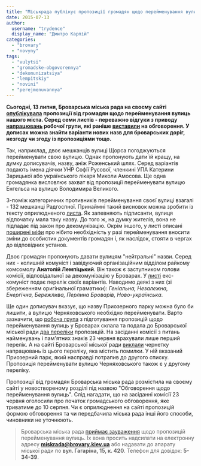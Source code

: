 ```yaml
---
title: "Міськрада публікує пропозиції громадян щодо перейменування вулиць у Броварах"
date: 2015-07-13
author: 
  username: "trydence"
  display_name: "Дмитро Карпій"
categories: 
  - "brovary"
  - "novyny"
tags: 
  - "vulytsi"
  - "gromadske-obgovorennya"
  - "dekomunizatsiya"
  - "lempitskiy"
  - "novini"
  - "perejmenuvannya"
---
```


**Сьогодні, 13 липня, Броварська міська рада на своєму сайті [опублікувала](http://www.brovary.kiev.ua/pereymenuvannya-vulyc) пропозиції від громадян щодо перейменування вулиць нашого міста. Серед семи листів - переважно відгуки з приводу [напрацювань](https://mpz.brovary.org/brovarski-krayeznavtsi-ta-aktyvisty-predstavlyly-propozytsiyi-shhodo-perejmenuvannya-vulyts-startuvalo-gromadske-obgovorennya/) робочої групи, які раніше [виставили](http://brovary-rada.gov.ua/ogoloshennya-shchodo-nadannya-propozits%D1%96i-po-pereimenuvannyu-vulits-mbrovari) на обговорення. У дописах можна знайти варіанти нових назв для броварських доріг, незгоду чи згоду із пропозиціями тощо.**

Так, наприклад, двоє мешканців вулиці Щорса погоджуються перейменувати свою вулицю. Однак пропонують дати їй кращу, на думку дописувачів, назву, аніж Роженський шлях. Серед варіантів подають імена діячки УНР Софії Русової, членкині УПА Катерини Зарицької або українського лікаря Миколи Амосова. Ще одна громадянка висловлює захват від пропозиції перейменувати вулицю Енгельса на вулицю Володимира Великого.

З-поміж категоричних противників перейменування своєї вулиці взагалі - 132 мешканці Радгоспної. Принаймні такий висновок можна зробити із тексту оприлюдненого [листа](http://www.slideshare.net/DmytroKarpiy/07072015-53250883). Як запевняють підписанти, вулиця відпочатку мала таку назву. До того ж, на думку жителів, вона не підпадає під закон про декомунізацію. Окрім іншого, у листі описані [поширені міфи](https://mpz.brovary.org/skilki-koshtuvatime-brovartsyam-dekomunizatsiya-nazv-vulits-nashogo-mista/) про нібито необхідність у разі перейменування вносити зміни до особистих документів громадян і, як наслідок, стояти в чергах до відповідних установ.

Двоє громадян пропонують давати вулицям "нейтральні" назви. Серед них - колишній комуніст і завідуючий організаційним відділом райкому комсомолу **Анатолій Лемпіцький**. Він також є заступником голови комісії, відповідальної за декомунізацію у Броварах. У [листі](http://www.slideshare.net/DmytroKarpiy/13072015) екс-комуніст подає перелік своїх варіантів. Наводимо деякі з них (зі збереженням оригінальної граматики): _Геніальна, Незалежна, Енергічна, Бережлива, Перлина Броварів, Ново-українська_.

Ще один дописувач вказує, що назву Приозерного парку можна було би лишити, а вулицю Черняховського необхідно перейменувати. Варто зазначити, що [робоча група](https://mpz.brovary.org/start-dekomunizatsiyi-u-brovarah-krayeznavtsi-ta-istoriki-gotuyut-propozitsiyi-shhodo-pereymenuvannya-vulits/) з підготування пропозицій щодо перейменування вулиць у Броварах склала та подала до Броварської міської ради [два переліки](https://mpz.brovary.org/brovarski-krayeznavtsi-ta-aktyvisty-predstavlyly-propozytsiyi-shhodo-perejmenuvannya-vulyts-startuvalo-gromadske-obgovorennya/) пропозицій. На засіданні комісії з питань найменувань і пам'ятних знаків 23 червня врахували лише перший перелік. А на сайті Броварської міської ради [виклали](http://brovary-rada.gov.ua/ogoloshennya-shchodo-nadannya-propozits%D1%96i-po-pereimenuvannyu-vulits-mbrovari) чернетку напрацювань із цього переліку, яка містить помилки. У ній вказаний Приозерний парк, який насправді потрапив до другого списку. Пропозиція перейменувати вулицю Черняховського також є у другому переліку.

Пропозиції від громадян Броварська міська рада розмістила на своєму сайті у новоствореному розділі під назвою "Обговорення щодо перейменування вулиць". Слід нагадати, що на засіданні комісії 23 червня оголосили про початок громадського обговорення, яке триватиме до 10 серпня. Чи є оприлюднення на сайті пропозицій формою обговорення та чи передбачила міська рада інші його способи, чиновники не уточнюють.

> Броварська міська рада [приймає зауваження](http://brovary-rada.gov.ua/ogoloshennya-shchodo-nadannya-propozits%D1%96i-po-pereimenuvannyu-vulits-mbrovari) щодо пропозицій перейменування вулиць. Їх вона просить надсилати на електронну адресу **miskrada@brovary.kiev.ua** або надавати до апарату міської ради по **вул. Гагаріна, 15, к. 420**. Телефон для довідок: **5-34-39**.
